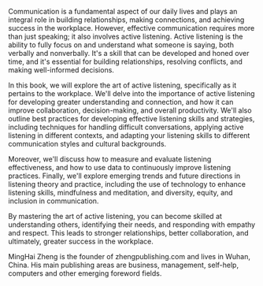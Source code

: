 
Communication is a fundamental aspect of our daily lives and plays an integral role in building relationships, making connections, and achieving success in the workplace. However, effective communication requires more than just speaking; it also involves active listening. Active listening is the ability to fully focus on and understand what someone is saying, both verbally and nonverbally. It's a skill that can be developed and honed over time, and it's essential for building relationships, resolving conflicts, and making well-informed decisions.

In this book, we will explore the art of active listening, specifically as it pertains to the workplace. We'll delve into the importance of active listening for developing greater understanding and connection, and how it can improve collaboration, decision-making, and overall productivity. We'll also outline best practices for developing effective listening skills and strategies, including techniques for handling difficult conversations, applying active listening in different contexts, and adapting your listening skills to different communication styles and cultural backgrounds.

Moreover, we'll discuss how to measure and evaluate listening effectiveness, and how to use data to continuously improve listening practices. Finally, we'll explore emerging trends and future directions in listening theory and practice, including the use of technology to enhance listening skills, mindfulness and meditation, and diversity, equity, and inclusion in communication.

By mastering the art of active listening, you can become skilled at understanding others, identifying their needs, and responding with empathy and respect. This leads to stronger relationships, better collaboration, and ultimately, greater success in the workplace.

MingHai Zheng is the founder of zhengpublishing.com and lives in Wuhan, China. His main publishing areas are business, management, self-help, computers and other emerging foreword fields.
